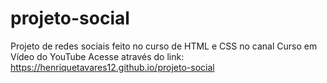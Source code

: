 # projeto-social
Projeto de redes sociais feito no curso de HTML e CSS no canal Curso em Vídeo do YouTube
Acesse através do link: https://henriquetavares12.github.io/projeto-social
